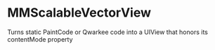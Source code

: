 MMScalableVectorView
====================

Turns static PaintCode or Qwarkee code into a UIView that honors its contentMode property
